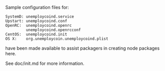Sample configuration files for:
```
SystemD: unemploycoind.service
Upstart: unemploycoind.conf
OpenRC:  unemploycoind.openrc
         unemploycoind.openrcconf
CentOS:  unemploycoind.init
OS X:    org.unemploycoin.unemploycoind.plist
```
have been made available to assist packagers in creating node packages here.

See doc/init.md for more information.
